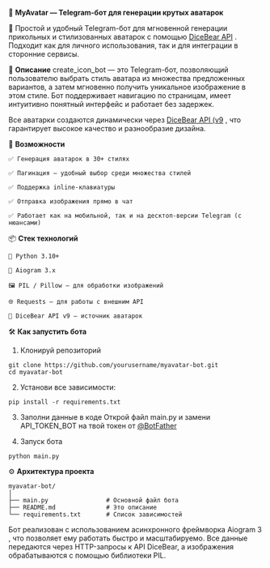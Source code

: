 🎨 **MyAvatar — Telegram-бот для генерации крутых аватарок**

💬 Простой и удобный Telegram-бот для мгновенной генерации прикольных и стилизованных аватарок с помощью [DiceBear API](https://dicebear.com/?spm=a2ty_o01.29997173.0.0.2117c921Wy70su) .
Подходит как для личного использования, так и для интеграции в сторонние сервисы. 


🧠 **Описание**
create_icon_bot — это Telegram-бот, позволяющий пользователю выбрать стиль аватара из множества предложенных вариантов, а затем мгновенно получить уникальное изображение в этом стиле. Бот поддерживает навигацию по страницам, имеет интуитивно понятный интерфейс и работает без задержек.

Все аватарки создаются динамически через [DiceBear API (v9](https://dicebear.com/docs/api?spm=a2ty_o01.29997173.0.0.2117c921Wy70su) , что гарантирует высокое качество и разнообразие дизайна.


🔧 **Возможности**

    ✅ Генерация аватарок в 30+ стилях

    ✅ Пагинация — удобный выбор среди множества стилей

    ✅ Поддержка inline-клавиатуры

    ✅ Отправка изображения прямо в чат

    ✅ Работает как на мобильной, так и на десктоп-версии Telegram (с нюансами)

📦 **Стек технологий**

    🐍 Python 3.10+
  
    📡 Aiogram 3.x
  
    🖼 PIL / Pillow — для обработки изображений
  
    🌐 Requests — для работы с внешним API
  
    🎲 DiceBear API v9 — источник аватарок
    


🛠 **Как запустить бота**

1. Клонируй репозиторий
```
git clone https://github.com/yourusername/myavatar-bot.git 
cd myavatar-bot
```

2. Установи все зависимости:
```
pip install -r requirements.txt
```

3. Заполни данные в коде
Открой файл main.py и замени API_TOKEN_BOT на твой токен от [@BotFather](https://t.me/BotFather)

4. Запуск бота
```
python main.py
```



⚙️ **Архитектура проекта**
```
myavatar-bot/
│
├── main.py                # Основной файл бота
├── README.md              # Это описание
└── requirements.txt       # Список зависимостей
```

Бот реализован с использованием асинхронного фреймворка Aiogram 3 , что позволяет ему работать быстро и масштабируемо. Все данные передаются через HTTP-запросы к API DiceBear, а изображения обрабатываются с помощью библиотеки PIL.

